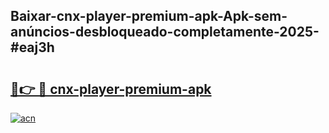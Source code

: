 ## Baixar-cnx-player-premium-apk-Apk-sem-anúncios-desbloqueado-completamente-2025-#eaj3h

# <h2><a href="https://ainizakaria.my?title=cnx-player-premium-apk&ref=20M">🔗👉 🔴 cnx-player-premium-apk</a></h2>

[![acn](https://github.com/user-attachments/assets/0f9c940e-d8b0-45ae-aac7-cd30a18b3e1c)](https://ainizakaria.my?title=cnx-player-premium-apk&ref=20M)


